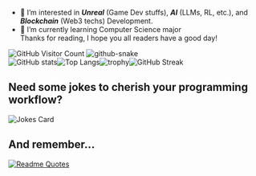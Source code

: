 <!-- For main text -->
- 👀 I’m interested in ***Unreal*** (Game Dev stuffs), ***AI*** (LLMs, RL, etc.), and ***Blockchain*** (Web3 techs) Development.  
- 🌱 I’m currently learning Computer Science major <br>
Thanks for reading, I hope you all readers have a good day!

<!-- For GitHub statistics -->
<img src="https://komarev.com/ghpvc/?username=Reihannudin24&color=orange" alt="GitHub Visitor Count">

  <!-- For Platane/snk Snake Contribution -->
<picture>
  <source media="(prefers-color-scheme: dark)" srcset="https://raw.githubusercontent.com/Reihannudin24/Reihannudin24/output/github-snake-dark.svg" />
  <source media="(prefers-color-scheme: light)" srcset="https://raw.githubusercontent.com/Reihannudin24/Reihannudin24/output/github-snake.svg" />
  <img alt="github-snake" src="https://raw.githubusercontent.com/Reihannudin24/Reihannudin24/output/github-contribution-grid-snake.svg" />
</picture>

<div style="display:flex; flex-wrap: wrap;">
  <img src="https://github-readme-stats.vercel.app/api?username=Reihannudin24&show_icons=true&theme=radical" alt="GitHub stats">
  <img src="https://github-readme-stats.vercel.app/api/top-langs/?username=Reihannudin24&show_icons=true&theme=radical" alt="Top Langs">
  <img src="https://github-profile-trophy.vercel.app/?username=Reihannudin24&theme=radical" alt="trophy">
  <img src="https://github-readme-streak-stats.herokuapp.com/?user=Reihannudin24&theme=radical" alt="GitHub Streak">
</div>

<!-- For Jokes -->
<h2>Need some jokes to cherish your programming workflow?</h2>
<img src="https://readme-jokes.vercel.app/api?theme=radical" alt="Jokes Card" />

<!-- For Quotes -->
## And remember...
[![Readme Quotes](https://quotes-github-readme.vercel.app/api?type=horizontal&theme=radical)](https://github.com/piyushsuthar/github-readme-quotes)

<!---
Reihannudin24/Reihannudin24 is a ✨ special ✨ repository because its `README.md` (this file) appears on your GitHub profile.
You can click the Preview link to take a look at your changes.
--->
